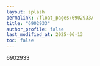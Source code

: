 ```yaml
---
layout: splash
permalink: /float_pages/6902933/
title: "6902933"
author_profile: false
last_modified_at: 2025-06-13
toc: false
---
```

 
6902933
